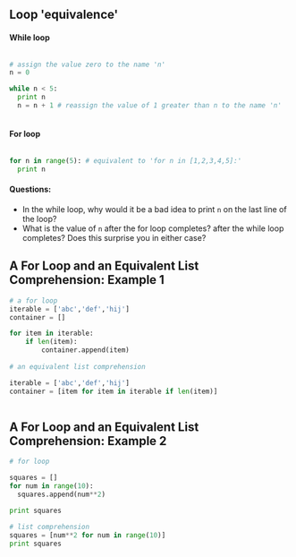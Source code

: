 ## Loop 'equivalence'

#### While loop

````python

# assign the value zero to the name 'n'
n = 0

while n < 5:
  print n
  n = n + 1 # reassign the value of 1 greater than n to the name 'n'
  
````

#### For loop


````python

for n in range(5): # equivalent to 'for n in [1,2,3,4,5]:'
  print n

````

#### Questions:
+ In the while loop, why would it be a bad idea to print `n` on the last line of the loop?
+ What is the value of `n` after the for loop completes? after the while loop completes? Does this surprise you in either case?

## A For Loop and an Equivalent List Comprehension: Example 1

````python 
# a for loop
iterable = ['abc','def','hij']
container = []

for item in iterable:
    if len(item):
        container.append(item)
    
# an equivalent list comprehension

iterable = ['abc','def','hij']
container = [item for item in iterable if len(item)]



````

## A For Loop and an Equivalent List Comprehension: Example 2

````python
# for loop

squares = []
for num in range(10):
  squares.append(num**2)

print squares
````

````python
# list comprehension
squares = [num**2 for num in range(10)]
print squares
````


